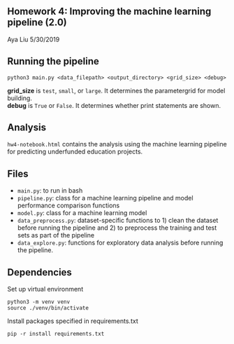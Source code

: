 Homework 4: Improving the machine learning pipeline (2.0)
---
Aya Liu 5/30/2019

Running the pipeline
---
```
python3 main.py <data_filepath> <output_directory> <grid_size> <debug>
```
**grid_size** is `test`, `small`, or `large`. It determines the parametergrid for model building.  
**debug** is `True` or `False`. It determines whether print statements are shown.

Analysis
--
`hw4-notebook.html` contains the analysis using the machine learning pipeline for predicting underfunded education projects.

Files
---
- `main.py`: to run in bash
- `pipeline.py`: class for a machine learning pipeline and model performance comparison functions
- `model.py`: class for a machine learning model
- `data_preprocess.py`: dataset-specific functions to 1) clean the dataset before running the pipeline and 2) to preprocess the training and test sets as part of the pipeline
- `data_explore.py`: functions for exploratory data analysis before running the pipeline.  

Dependencies
---
Set up virtual environment
```
python3 -m venv venv
source ./venv/bin/activate
```

Install packages specified in requirements.txt
```
pip -r install requirements.txt
```
